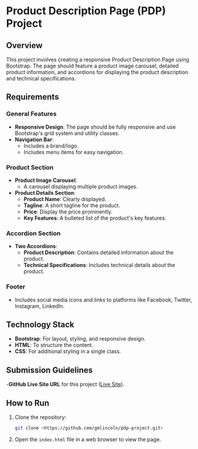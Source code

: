 # Product Description Page (PDP) Project

## Overview

This project involves creating a responsive Product Description Page using Bootstrap. The page should feature a product image carousel, detailed product information, and accordions for displaying the product description and technical specifications.

## Requirements

### General Features

- **Responsive Design**: The page should be fully responsive and use Bootstrap's grid system and utility classes.
- **Navigation Bar**:
  - Includes a brand/logo.
  - Includes menu items for easy navigation.

### Product Section

- **Product Image Carousel**:
  - A carousel displaying multiple product images.
- **Product Details Section**:
  - **Product Name**: Clearly displayed.
  - **Tagline**: A short tagline for the product.
  - **Price**: Display the price prominently.
  - **Key Features**: A bulleted list of the product's key features.

### Accordion Section

- **Two Accordions**:
  - **Product Description**: Contains detailed information about the product.
  - **Technical Specifications**: Includes technical details about the product.

### Footer

- Includes social media icons and links to platforms like Facebook, Twitter, Instagram, LinkedIn.

## Technology Stack

- **Bootstrap**: For layout, styling, and responsive design.
- **HTML**: To structure the content.
- **CSS**: For additional styling in a single class.

## Submission Guidelines

-**GitHub Live Site URL** for this project ([Live Site](https://gmlincoln.github.io/pdp-project/)).

## How to Run

1. Clone the repository:
   ```bash
   git clone <https://github.com/gmlincoln/pdp-project.git>
   ```
2. Open the `index.html` file in a web browser to view the page.

